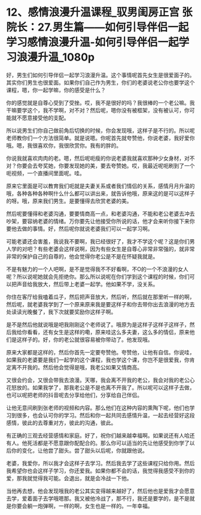 # 12、感情浪漫升温课程_驭男闺房正宫 张院长：27.男生篇——如何引导伴侣一起学习感情浪漫升温-如何引导伴侣一起学习浪漫升温_1080p

好，男生们如何引导伴侣一起学习浪漫升温。这个事情呢首先女生是很爱面子的。其实你们男生也很爱面。如果你们自己作为男生，你们的老婆说老公你也要学这个课程，嗯，你一起学嘛，你的感受是什么？

你的感觉就是自尊心受到了受挫。哎，我不是很好的吗？我很棒的一个老公嘛。我干嘛要学这个，我不学啊，对不对？然后呢，嗯你没有被框架，没有被认可，你可能就不愿意接受他的支配。

所以说男生们你自己做前角后切换的时候，你会发现哦，这样子是不行的。所以呢老师教你们一个方法很简单。就是说嗯。你呢首先就夸赞他，你说老婆，我好爱你哦。嗯，我很喜欢你，我很欣赏你。我有的胖的。

你说我就喜欢肉肉的老。嗯，然后呢呃瘦的你说老婆我就喜欢那种少女身材，对不对？你要会去夸奖她，你要发现她的美，要去夸赞她。哎，我最近呢呃刷到了一个呃视频，一个直播间里面呢。哇。

原来它里面是可以教育我们呃就是夫妻关系或者我们情侣的关系，感情月月升温的哦，各种各种各种啊什么什么都可以讲出来，就告诉他哦，原来这的是可以这样子的呀。哦，原来我们男生。是要懂得去欣赏老婆的美。

然后呢要懂得和老婆沟通，要要情商高一点，和老婆沟通，不能和老公老婆去冲去吵架，要容纳老婆的情绪。万你要先让他接受你所说的话，他才会来听你接下来你要他去做的事情。好，然后呢你就说老婆我们可以一起学习啊。

可能老婆还会害羞，我说我不要啊，我已经很好了，我才不学这个呢？这是你们男人学的对吧？有些老婆会这样说啊，因为有些女生是自尊心非常非常强的，就非常非常的保护自己的自尊的，他会觉得你老公是不是在怀疑我就是。

不是有魅力的一个人吧啊，是不是觉得我不不好看啊，不O的一个不浪漫的女人呢？所以说呢她就会先拒绝你。那么所以说呢在你们学到这个课程的时候，你们可以把声音给我放大，然后带上老婆一起学。他如果不学，没关系。

你住在客厅给我嗑着瓜子，然后把声音放大，然后听，然后就在那里听一样的啊，然后呢，就老婆我学到了一个原来原来我是要这样子和你去带你出去浪漫的地方去处读读光晚餐了，我下次就要奖励你这样子啊。

是不是然后他就说哦是吧我刚刚这个老师说了。哦原为是这样子这样子这样子，然后我给你看看，还有女生是这样的嘞，原来哇这么多夫妻，这么多的情侣，原来他们是这样子的。好，你的老公就很容易被你带动了。他发现哦。

原来大家都是这样的，然后你首先一定要夸赞他。夸赞他，让他有自信。你说哇，如果我的老婆要是我们一起学的这个课程，我也学这个课，你岂不是很爱我，你肯定离不开我的。然后他会觉得是哦，我老公如果又情商高。

又很会约会，又很会带我去浪漫。天哪，我会离不开我的老公，我会对我的老公心花怒放的。如果我学了，那我老公是不是也离不开我了。所以呢可以这样子去做，也可以呢把老师的抖音呢去分享给他们，分享给自己伴侣。

让他无意间刷到张老师的视频和内容。那么他们在这种内容的熏陶下呢，他们也学习到很多，也会认可你的学习。然后和你一起共同去感情升温，一起去经营好这段感情，彼此的去尊重对方，彼此的沟通，彼此。

有正确的三观去经营感情和家庭。好了，祝你们越来越幸福啊。如果说还有人哈还有人。他死活都是不愿意跟你配配合的。那么你可以适当的先让他感受到你学了以后你的变化，让他尝了甜头。尝了甜头以后呢，你就跟他说。

老婆，我爱你，所以我才会这样子去学习。然后我去学了这些课程只给你用。然后我希望你也会这样子学习，你还爱我。如果你都不会的话，我觉得我感受不到你的爱，那我就觉得我可能。会退出，就是会冷战一下他。

当他再去想，他会发现哦我的老公其实变得越来越好了，然后他也是爱我才会愿意去学，爱着面子去学哦嗯那。我又被他冷战了，那不行，我还是要学的，是不是就是你要会躺一炮弹啊，一样的啊，女生也是一样的。一年幸福。

